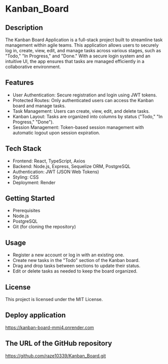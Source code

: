# Kanban_Board

## Description

The Kanban Board Application is a full-stack project built to streamline task management within agile teams. This application allows users to securely log in, create, view, edit, and manage tasks across various stages, such as "Todo," "In Progress," and "Done." With a secure login system and an intuitive UI, the app ensures that tasks are managed efficiently in a collaborative environment.

## Features

- User Authentication: Secure registration and login using JWT tokens.
- Protected Routes: Only authenticated users can access the Kanban board and manage tasks.
- Task Management: Users can create, view, edit, and delete tasks.
- Kanban Layout: Tasks are organized into columns by status ("Todo," "In Progress," "Done").
- Session Management: Token-based session management with automatic logout upon session expiration.

## Tech Stack
- Frontend: React, TypeScript, Axios
- Backend: Node.js, Express, Sequelize ORM, PostgreSQL
- Authentication: JWT (JSON Web Tokens)
- Styling: CSS 
- Deployment: Render 

## Getting Started
- Prerequisites
- Node.js 
- PostgreSQL
- Git (for cloning the repository)

## Usage
- Register a new account or log in with an existing one.
- Create new tasks in the "Todo" section of the Kanban board.
- Drag and drop tasks between sections to update their status.
- Edit or delete tasks as needed to keep the board organized.

## License
This project is licensed under the MIT License.


## Deploy application

https://kanban-board-mmi4.onrender.com



## The URL of the GitHub repository 

https://github.com/raze10339/Kanban_Board.git
